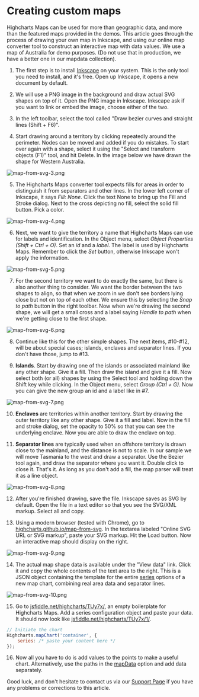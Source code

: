 Creating custom maps
===

Highcharts Maps can be used for more than geographic data, and more than the featured maps provided in the demos. This article goes through the process of drawing your own map in Inkscape, and using our online map converter tool to construct an interactive map with data values. We use a map of Australia for demo purposes. (Do not use that in production, we have a better one in our mapdata collection).

1. The first step is to install [Inkscape](https://www.inkscape.org/en/) on your system. This is the only tool you need to install, and it's free. Open up Inkscape, it opens a new document by default.

2. We will use a PNG image in the background and draw actual SVG shapes on top of it. Open the PNG image in Inkscape. Inkscape ask if you want to link or embed the image, choose either of the two.

3. In the left toolbar, select the tool called "Draw bezier curves and straight lines (Shift + F6)".

4. Start drawing around a territory by clicking repeatedly around the perimeter. Nodes can be moved and added if you do mistakes. To start over again with a shape, select it using the "Select and transform objects (F1)" tool, and hit Delete. In the image below we have drawn the shape for Western Australia.

![map-from-svg-3.png](map-from-svg-3.png)

5. The Highcharts Maps converter tool expects fills for areas in order to distinguish it from separators and other lines. In the lower left corner of Inkscape, it says _Fill: None_. Click the text None to bring up the Fill and Stroke dialog. Next to the cross depicting no fill, select the solid fill button. Pick a color.

![map-from-svg-4.png](map-from-svg-4.png)

6. Next, we want to give the territory a name that Highcharts Maps can use for labels and identification. In the Object menu, select _Object Properties (Shift + Ctrl + O)_. Set an _id_ and a _label_. The label is used by Highcharts Maps. Remember to click the _Set_ button, otherwise Inkscape won't apply the information.

![map-from-svg-5.png](map-from-svg-5.png)

7. For the second territory we want to do exactly the same, but there is also another thing to consider. We want the border between the two shapes to align, so that when we zoom in we don't see borders lying close but not on top of each other. We ensure this by selecting the _Snap to path_ button in the right toolbar. Now when we're drawing the second shape, we will get a small cross and a label saying _Handle to path_ when we're getting close to the first shape.

![map-from-svg-6.png](map-from-svg-6.png)

8. Continue like this for the other simple shapes. The next items, #10-#12, will be about special cases; islands, enclaves and separator lines. If you don't have those, jump to #13.

9. **Islands**. Start by drawing one of the islands or associated mainland like any other shape. Give it a fill. Then draw the island and give it a fill. Now select both (or all) shapes by using the Select tool and holding down the Shift key while clicking. In the Object menu, select _Group (Ctrl + G)_. Now you can give the new group an id and a label like in #7.

![map-from-svg-7.png](map-from-svg-7.png)

10. **Enclaves** are territories within another territory. Start by drawing the outer territory like any other shape. Give it a fill and label. Now in the fill and stroke dialog, set the opacity to 50% so that you can see the underlying enclave. Now you are able to draw the enclave on top.

11. **Separator lines** are typically used when an offshore territory is drawn close to the mainland, and the distance is not to scale. In our sample we will move Tasmania to the west and draw a separator. Use the Bezier tool again, and draw the separator where you want it. Double click to close it. That's it. As long as you don't add a fill, the map parser will treat it as a line object.

![map-from-svg-8.png](map-from-svg-8.png)

12. After you're finished drawing, save the file. Inkscape saves as SVG by default. Open the file in a text editor so that you see the SVG/XML markup. Select all and copy. 

13. Using a modern browser (tested with Chrome), go to [highcharts.github.io/map-from-svg](https://highcharts.github.io/map-from-svg). In the textarea labeled "Online SVG URL or SVG markup", paste your SVG markup. Hit the Load button. Now an interactive map should display on the right.

![map-from-svg-9.png](map-from-svg-9.png)

14. The actual map shape data is available under the "View data" link. Click it and copy the whole contents of the text area to the right. This is a JSON object containing the template for the entire [series](https://api.highcharts.com/highmaps/series) options of a new map chart, combining real area data and separator lines.

![map-from-svg-10.png](map-from-svg-10.png)

15. Go to [jsfiddle.net/highcharts/TUy7x/](https://jsfiddle.net/BlackLabel/j74wpda8/), an empty boilerplate for Highcharts Maps. Add a series configuration object and paste your data. It should now look like [jsfiddle.net/highcharts/TUy7x/1/](https://jsfiddle.net/BlackLabel/j74wpda8//1/).

```js
// Initiate the chart
Highcharts.mapChart('container', {
    series: /* paste your content here */
});
```

16. Now all you have to do is add values to the points to make a useful chart. Alternatively, use the paths in the [mapData](https://api.highcharts.com/highmaps/series<map>.mapData) option and add data separately.

Good luck, and don't hesitate to contact us via our [Support Page](https://www.highcharts.com/blog/support/) if you have any problems or corrections to this article.
